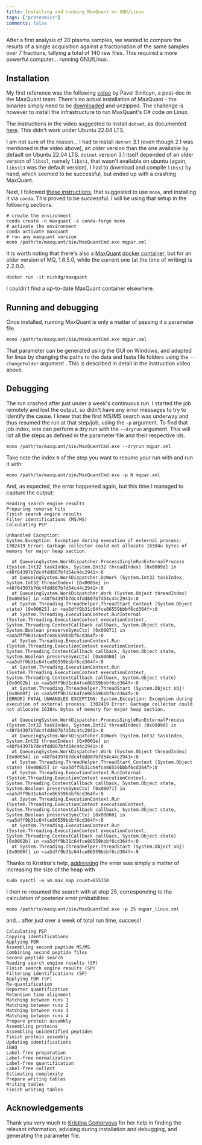 ```yaml
---
title: Installing and running MaxQuant on GNU/Linux
tags: ["proteomics"]
comments: false
---
```


After a first analysis of 20 plasma samples, we wanted to compare the
results of a single acquisition against a fractionation of the same
samples over 7 fractions, tallying a total of 140 raw files. This
required a more powerful computer... running GNU/Linux.

## Installation

My first reference was the following
[video](https://www.youtube.com/watch?v=KHdvO1M85VM) by Pavel
Sinitcyn, a post-doc in the MaxQuant team. There's no actual
installation of MaxQuant - the binaries simply need to be
[downloaded](http://www.coxdocs.org/doku.php?id=maxquant:common:download_and_installation#download_and_installation_guide)
and unzipped. The challenge is however to install the infrastructure
to run MaxQuant's C# code on Linux.

The instructions in the video suggested to install `dotnet`, as
documented
[here](https://learn.microsoft.com/en-us/dotnet/core/install/linux-ubuntu#). This
didn't work under Ubuntu 22.04 LTS.

I am not sure of the reason... I had to install `dotnet` 3.1 (even
though 2.1 was mentioned in the video above), an older version than
the one available by default on Ubuntu 22.04 LTS. `dotnet` version 3.1
itself depended of an older version of `libssl`, namely `libss1`, that
wasn't available on ubuntu (again, `libssl3` was the default
version). I had to download and compile `libss1` by hand, which seemed
to be successful, but ended up with a crashing MaxQuant.

Next, I followed [these
instructions](https://bioinformatics.stackexchange.com/a/13901), that
suggested to use `mono`, and installing it via `conda`. This proved to
be successful. I will be using that setup in the following sections.

```
# create the environment
conda create -n maxquant -c conda-forge mono
# activate the environment
conda activate maxquant
# run any maxquant version
mono /path/to/maxquant/bin/MaxQuantCmd.exe mqpar.xml
```

It is worth noting that there's also a [MaxQuant docker
container](https://github.com/nickdelgrosso/DockerizeMaxQuant), but
for an older version of MQ, 1.6.5.0, while the current one (at the
time of writing) is 2.2.0.0.

```
docker run -it nickdg/maxquant
```

I couldn't find a up-to-date MaxQuant container elsewhere.

## Running and debugging

Once installed, running MaxQuant is only a matter of passing it a
parameter file.

```
mono /path/to/maxquant/bin/MaxQuantCmd.exe mqpar.xml
```

That parameter can be generated using the GUI on Windows, and adapted
for linux by changing the paths to the data and fasta file folders
using the `--changeFolder` argument . This is described in detail in
the instruction video above.

## Debugging

The run crashed after just under a week's continuous run. I started
the job remotely and lost the output, so didn't have any error
messages to try to identify the cause. I knew that the first MS/MS
search was underway and thus resumed the run at that step/job, using
the `-p` argument. To find that job index, one can perform a dry run
with the `--dryrun` argument. This will list all the steps as defined
in the parameter file and their respective ids.

```
mono /path/to/maxquant/bin/MaxQuantCmd.exe --dryrun mqpar.xml
```

Take note the index `N` of the step you want to resume your run with
and run it with:

```
mono /path/to/maxquant/bin/MaxQuantCmd.exe -p N mqpar.xml
```

And, as expected, the error happened again, but this time I managed to
capture the output:

```
Reading search engine results
Preparing reverse hits
Finish search engine results
Filter identifications (MS/MS)
Calculating PEP

Unhandled Exception:
System.Exception: Exception during execution of external process: 1302419 Error: Garbage collector could not allocate 16384u bytes of memory for major heap section.

  at QueueingSystem.WorkDispatcher.ProcessSingleRunExternalProcess (System.Int32 taskIndex, System.Int32 threadIndex) [0x0009d] in <48f64397b7dc4fdd807bfd54c44c2941>:0
  at QueueingSystem.WorkDispatcher.DoWork (System.Int32 taskIndex, System.Int32 threadIndex) [0x0001e] in <48f64397b7dc4fdd807bfd54c44c2941>:0
  at QueueingSystem.WorkDispatcher.Work (System.Object threadIndex) [0x00054] in <48f64397b7dc4fdd807bfd54c44c2941>:0
  at System.Threading.ThreadHelper.ThreadStart_Context (System.Object state) [0x00025] in <aa5dff9b31c64fce86559bbbf6cd364f>:0
  at System.Threading.ExecutionContext.RunInternal (System.Threading.ExecutionContext executionContext, System.Threading.ContextCallback callback, System.Object state, System.Boolean preserveSyncCtx) [0x00071] in <aa5dff9b31c64fce86559bbbf6cd364f>:0
  at System.Threading.ExecutionContext.Run (System.Threading.ExecutionContext executionContext, System.Threading.ContextCallback callback, System.Object state, System.Boolean preserveSyncCtx) [0x00000] in <aa5dff9b31c64fce86559bbbf6cd364f>:0
  at System.Threading.ExecutionContext.Run (System.Threading.ExecutionContext executionContext, System.Threading.ContextCallback callback, System.Object state) [0x0002b] in <aa5dff9b31c64fce86559bbbf6cd364f>:0
  at System.Threading.ThreadHelper.ThreadStart (System.Object obj) [0x0000f] in <aa5dff9b31c64fce86559bbbf6cd364f>:0
[ERROR] FATAL UNHANDLED EXCEPTION: System.Exception: Exception during execution of external process: 1302419 Error: Garbage collector could not allocate 16384u bytes of memory for major heap section.

  at QueueingSystem.WorkDispatcher.ProcessSingleRunExternalProcess (System.Int32 taskIndex, System.Int32 threadIndex) [0x0009d] in <48f64397b7dc4fdd807bfd54c44c2941>:0
  at QueueingSystem.WorkDispatcher.DoWork (System.Int32 taskIndex, System.Int32 threadIndex) [0x0001e] in <48f64397b7dc4fdd807bfd54c44c2941>:0
  at QueueingSystem.WorkDispatcher.Work (System.Object threadIndex) [0x00054] in <48f64397b7dc4fdd807bfd54c44c2941>:0
  at System.Threading.ThreadHelper.ThreadStart_Context (System.Object state) [0x00025] in <aa5dff9b31c64fce86559bbbf6cd364f>:0
  at System.Threading.ExecutionContext.RunInternal (System.Threading.ExecutionContext executionContext, System.Threading.ContextCallback callback, System.Object state, System.Boolean preserveSyncCtx) [0x00071] in <aa5dff9b31c64fce86559bbbf6cd364f>:0
  at System.Threading.ExecutionContext.Run (System.Threading.ExecutionContext executionContext, System.Threading.ContextCallback callback, System.Object state, System.Boolean preserveSyncCtx) [0x00000] in <aa5dff9b31c64fce86559bbbf6cd364f>:0
  at System.Threading.ExecutionContext.Run (System.Threading.ExecutionContext executionContext, System.Threading.ContextCallback callback, System.Object state) [0x0002b] in <aa5dff9b31c64fce86559bbbf6cd364f>:0
  at System.Threading.ThreadHelper.ThreadStart (System.Object obj) [0x0000f] in <aa5dff9b31c64fce86559bbbf6cd364f>:0
```

Thanks to Kristina's help,
[addressing](https://gist.github.com/elrubio/4e7797d7d0d9add96ce82f0472f17908?permalink_comment_id=2961278)
the error was simply a matter of increasing the size of the heap with

```
sudo sysctl -w vm.max_map_count=655350
```

I then re-resumed the search with at step 25, corresponding to the
calculation of posterior error probabilites:

```
mono /path/to/maxquant/bin/MaxQuantCmd.exe -p 25 mqpar_linux.xml
```

and... after just over a week of total run time, success!

```
Calculating PEP
Copying identifications
Applying FDR
Assembling second peptide MS/MS
Combining second peptide files
Second peptide search
Reading search engine results (SP)
Finish search engine results (SP)
Filtering identifications (SP)
Applying FDR (SP)
Re-quantification
Reporter quantification
Retention time alignment
Matching between runs 1
Matching between runs 2
Matching between runs 3
Matching between runs 4
Prepare protein assembly
Assembling proteins
Assembling unidentified peptides
Finish protein assembly
Updating identifications
iBAQ
Label-free preparation
Label-free normalization
Label-free quantification
Label-free collect
Estimating complexity
Prepare writing tables
Writing tables
Finish writing tables
```

## Acknowledgements

Thank you very much to [Kristina
Gomoryova](https://github.com/KristinaGomoryova) for her help in
finding the relevant information, advising during installation and
debugging, and generating the parameter file.
